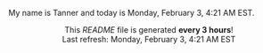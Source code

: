 My name is Tanner and today is Monday, February 3, 4:21 AM EST.

<p align="center">This <i>README</i> file is generated <b>every 3 hours</b>!</br>Last refresh: Monday, February 3, 4:21 AM EST<br /></p>
